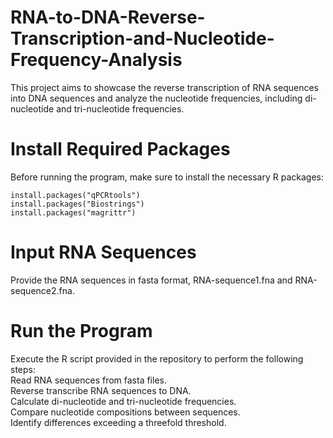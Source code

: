 # RNA-to-DNA-Reverse-Transcription-and-Nucleotide-Frequency-Analysis
This project aims to showcase the reverse transcription of  RNA sequences into DNA sequences and analyze the nucleotide frequencies, including di-nucleotide and tri-nucleotide frequencies.

# Install Required Packages
Before running the program, make sure to install the necessary R packages:<br>
```
install.packages("qPCRtools")
install.packages("Biostrings")
install.packages("magrittr")
```

# Input RNA Sequences
Provide the RNA sequences in fasta format, RNA-sequence1.fna and RNA-sequence2.fna.

# Run the Program
Execute the R script provided in the repository to perform the following steps: <br>
Read RNA sequences from fasta files.<br>
Reverse transcribe RNA sequences to DNA.<br>
Calculate di-nucleotide and tri-nucleotide frequencies.<br>
Compare nucleotide compositions between sequences.<br>
Identify differences exceeding a threefold threshold.<br>

